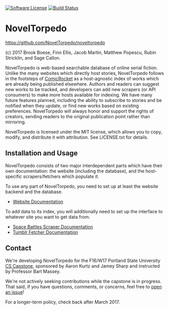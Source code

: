 [![Software License](https://img.shields.io/badge/license-MIT-brightgreen.svg)](http://opensource.org/licenses/MIT)
[![Build Status](https://travis-ci.org/NovelTorpedo/noveltorpedo.svg?branch=master)](https://travis-ci.org/NovelTorpedo/noveltorpedo)

# NovelTorpedo

https://github.com/NovelTorpedo/noveltorpedo

(c) 2017 Brook Boese, Finn Ellis, Jacob Martin, Matthew Popescu,
Rubin Stricklin, and Sage Callon.

NovelTorpedo is web-based searchable database of online serial fiction. Unlike
the many websites which directly host stories, NovelTorpedo follows in the
footsteps of [ComicRocket](http://www.comicrocket.com) as a host-agnostic
index of works which are already being published elsewhere. Authors and
readers can suggest new works to be tracked, and developers can add new
scrapers (or API consumers) to make more hosts available for indexing. We
have many future features planned, including the ability to subscribe to
stories and be notified when they update, or find new works based on existing
preferences. NovelTorpedo will always honor and support the rights of creators,
sending readers to the original publication point rather than mirroring.

NovelTorpedo is licensed under the MIT license, which allows you to copy,
modify, and distribute it with attribution. See LICENSE.txt for details.


## Installation and Usage

NovelTorpedo consists of two major interdependent parts which have their own
documentation: the website (including the database), and the host-specific
scrapers/fetchers which populate it.

To use any part of NovelTorpedo, you need to set up at least the website
backend and the database.

* [Website Documentation](/website)

To add data to its index, you will additionally need to set up the interface
to whatever site you want to get data from.

* [Space Battles Scraper Documentation](/scrapers/Spacebattles)
* [Tumblr Fetcher Documentation](/scrapers/tumblr)


## Contact

We're developing NovelTorpedo for the F16/W17 Portland State University
[CS Capstone](http://wiki.cs.pdx.edu/capstone/), sponsored by Aaron Kurtz
and Jamey Sharp and instructed by Professor Bart Massey.

We're not actively seeking contributions while the capstone is in progress.
That said, if you have questions, comments, or concerns, feel free to
[open an issue](https://github.com/NovelTorpedo/noveltorpedo/issues)!

For a longer-term policy, check back after March 2017.
